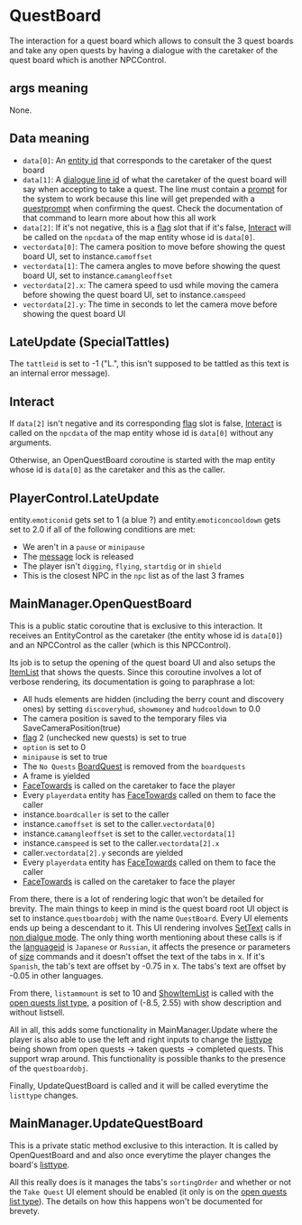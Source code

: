# QuestBoard
The interaction for a quest board which allows to consult the 3 quest boards and take any open quests by having a dialogue with the caretaker of the quest board which is another NPCControl.

## args meaning
None.

## Data meaning
- `data[0]`: An [entity id](../../../SetText/Common%20commands%20id%20schemes/Entity%20id.md) that corresponds to the caretaker of the quest board
- `data[1]`: A [dialogue line id](../../../SetText/Common%20commands%20id%20schemes/Dialogue%20line%20id.md) of what the caretaker of the quest board will say when accepting to take a quest. The line must contain a [prompt](../../../SetText/Individual%20commands/Prompt.md) for the system to work because this line will get prepended with a [questprompt](../../../SetText/Individual%20commands/Questprompt.md) when confirming the quest. Check the documentation of that command to learn more about how this all work
- `data[2]`: If it's not negative, this is a [flag](../../../Flags%20arrays/flags.md) slot that if it's false, [Interact](../Notable%20methods/Interact.md) will be called on the `npcdata` of the map entity whose id is `data[0]`.
- `vectordata[0]`: The camera position to move before showing the quest board UI, set to instance.`camoffset`
- `vectordata[1]`: The camera angles to move before showing the quest board UI, set to instance.`camangleoffset`
- `vectordata[2].x`: The camera speed to usd while moving the camera before showing the quest board UI, set to instance.`camspeed`
- `vectordata[2].y`: The time in seconds to let the camera move before showing the quest board UI

## LateUpdate (SpecialTattles)
The `tattleid` is set to -1 ("L.", this isn't supposed to be tattled as this text is an internal error message).

## Interact
If `data[2]` isn't negative and its corresponding [flag](../../../Flags%20arrays/flags.md) slot is false, [Interact](../Notable%20methods/Interact.md) is called on the `npcdata` of the map entity whose id is `data[0]` without any arguments.

Otherwise, an OpenQuestBoard coroutine is started with the map entity whose id is `data[0]` as the caretaker and this as the caller.

## PlayerControl.LateUpdate
entity.`emoticonid` gets set to 1 (a blue ?) and entity.`emoticoncooldown` gets set to 2.0 if all of the following conditions are met:

- We aren't in a `pause` or `minipause`
- The [message](../../../SetText/Notable%20states.md#message) lock is released
- The player isn't `digging`, `flying`, `startdig` or in `shield`
- This is the closest NPC in the `npc` list as of the last 3 frames

## MainManager.OpenQuestBoard
This is a public static coroutine that is exclusive to this interaction. It receives an EntityControl as the caretaker (the entity whose id is `data[0]`) and an NPCControl as the caller (which is this NPCControl).

Its job is to setup the opening of the quest board UI and also setups the [ItemList](../../../ItemList/ItemList.md) that shows the quests. Since this coroutine involves a lot of verbose rendering, its documentation is going to paraphrase a lot:

- All huds elements are hidden (including the berry count and discovery ones) by setting `discoveryhud`, `showmoney` and `hudcooldown` to 0.0
- The camera position is saved to the temporary files via SaveCameraPosition(true)
- [flag](../../../Flags%20arrays/flags.md) 2 (unchecked new quests) is set to true
- `option` is set to 0
- `minipause` is set to true
- The `No Quests` [BoardQuest](../../../Enums%20and%20IDs/BoardQuests.md) is removed from the `boardquests`
- A frame is yielded
- [FaceTowards](../../EntityControl/EntityControl%20Methods.md#facetowards) is called on the caretaker to face the player
- Every `playerdata` entity has [FaceTowards](../../EntityControl/EntityControl%20Methods.md#facetowards) called on them to face the caller
- instance.`boardcaller` is set to the caller
- instance.`camoffset` is set to the caller.`vectordata[0]`
- instance.`camangleoffset` is set to the caller.`vectordata[1]`
- instance.`camspeed` is set to the caller.`vectordata[2].x`
- caller.`vectordata[2].y` seconds are yielded
- Every `playerdata` entity has [FaceTowards](../../EntityControl/EntityControl%20Methods.md#facetowards) called on them to face the caller
- [FaceTowards](../../EntityControl/EntityControl%20Methods.md#facetowards) is called on the caretaker to face the player

From there, there is a lot of rendering logic that won't be detailed for brevity. The main things to keep in mind is the quest board root UI object is set to instance.`questboardobj` with the name `QuestBoard`. Every UI elements ends up being a descendant to it. This UI rendering involves [SetText](../../../SetText/SetText.md) calls in [non dialgue mode](../../../SetText/Dialogue%20mode.md#non-dialogue-mode). The only thing worth mentioning about these calls is if the [languageid](../../../SetText/languageid.md) is `Japanese` or `Russian`, it affects the presence or parameters of [size](../../../SetText/Commands.md) commands and it doesn't offset the text of the tabs in x. If it's `Spanish`, the tab's text are offset by -0.75 in x. The tabs's text are offset by -0.05 in other languages.

From there, `listammount` is set to 10 and [ShowItemList](../../../ItemList/ShowItemList.md) is called with the [open quests list type](../../../ItemList/List%20Types%20Group%20Details/Quest%20Board%20List%20Type.md), a position of (-8.5, 2.55) with show description and without listsell.

All in all, this adds some functionality in MainManager.Update where the player is also able to use the left and right inputs to change the [listtype](../../../ItemList/listtype.md) being shown from open quests -> taken quests -> completed quests. This support wrap around. This functionality is possible thanks to the presence of the `questboardobj`.

Finally, UpdateQuestBoard is called and it will be called everytime the `listtype` changes.

## MainManager.UpdateQuestBoard
This is a private static method exclusive to this interaction. It is called by OpenQuestBoard and and also once everytime the player changes the board's [listtype](../../../ItemList/listtype.md).

All this really does is it manages the tabs's `sortingOrder` and whether or not the `Take Quest` UI element should be enabled (it only is on the [open quests list type](../../../ItemList/List%20Types%20Group%20Details/Quest%20Board%20List%20Type.md)). The details on how this happens won't be documented for brevety.